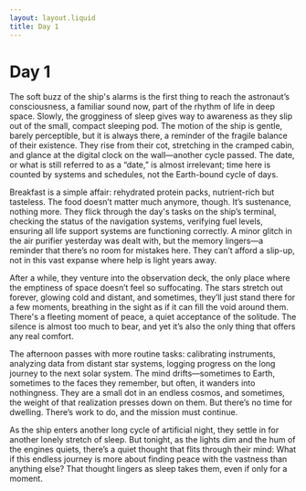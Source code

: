 ```yaml
---
layout: layout.liquid
title: Day 1
---
```

# Day 1

 The soft buzz of the ship's alarms is the first thing to reach the astronaut’s consciousness, a familiar sound now, part of the rhythm of life in deep space. Slowly, the grogginess of sleep gives way to awareness as they slip out of the small, compact sleeping pod. The motion of the ship is gentle, barely perceptible, but it is always there, a reminder of the fragile balance of their existence. They rise from their cot, stretching in the cramped cabin, and glance at the digital clock on the wall—another cycle passed. The date, or what is still referred to as a “date,” is almost irrelevant; time here is counted by systems and schedules, not the Earth-bound cycle of days.

Breakfast is a simple affair: rehydrated protein packs, nutrient-rich but tasteless. The food doesn’t matter much anymore, though. It’s sustenance, nothing more. They flick through the day's tasks on the ship’s terminal, checking the status of the navigation systems, verifying fuel levels, ensuring all life support systems are functioning correctly. A minor glitch in the air purifier yesterday was dealt with, but the memory lingers—a reminder that there’s no room for mistakes here. They can’t afford a slip-up, not in this vast expanse where help is light years away. 

After a while, they venture into the observation deck, the only place where the emptiness of space doesn’t feel so suffocating. The stars stretch out forever, glowing cold and distant, and sometimes, they’ll just stand there for a few moments, breathing in the sight as if it can fill the void around them. There's a fleeting moment of peace, a quiet acceptance of the solitude. The silence is almost too much to bear, and yet it’s also the only thing that offers any real comfort.

The afternoon passes with more routine tasks: calibrating instruments, analyzing data from distant star systems, logging progress on the long journey to the next solar system. The mind drifts—sometimes to Earth, sometimes to the faces they remember, but often, it wanders into nothingness. They are a small dot in an endless cosmos, and sometimes, the weight of that realization presses down on them. But there’s no time for dwelling. There’s work to do, and the mission must continue. 

As the ship enters another long cycle of artificial night, they settle in for another lonely stretch of sleep. But tonight, as the lights dim and the hum of the engines quiets, there’s a quiet thought that flits through their mind: What if this endless journey is more about finding peace with the vastness than anything else? That thought lingers as sleep takes them, even if only for a moment.
<!-- Prompt: Now write a few paragraphs of a day in the life -->

